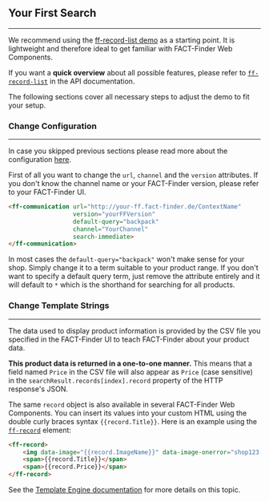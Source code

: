 ## Your First Search

---
We recommend using the [ff-record-list demo](https://github.com/FACT-Finder-Web-Components/demos/blob/master/ff-record-list/index.html) as a starting point. It is lightweight and therefore ideal to get familiar with FACT-Finder Web Components.

If you want a **quick overview** about all possible features, please refer to [`ff-record-list`](/api/1.2/ff-record-list#tab=docs) in the API documentation.

The following sections cover all necessary steps to adjust the demo to fit your setup.

### Change Configuration

---
In case you skipped previous sections please read more about the configuration [here](/documentation/1.2/configuration).

First of all you want to change the `url`, `channel` and the `version` attributes. If you don't know the channel name or your FACT-Finder version, please refer to your FACT-Finder UI.

```html
<ff-communication url="http://your-ff.fact-finder.de/ContextName"
                  version="yourFFVersion"
                  default-query="backpack"
                  channel="YourChannel"
                  search-immediate>
</ff-communication>
```

In most cases the `default-query="backpack"` won't make sense for your shop. Simply change it to a term suitable to your product range. If you don't want to specify a default query term, just remove the attribute entirely and it will default to `*` which is the shorthand for searching for all products.


### Change Template Strings

---
The data used to display product information is provided by the CSV file you specified in the FACT-Finder UI to teach FACT-Finder about your product data.

**This product data is returned in a one-to-one manner.** This means that a field named `Price` in the CSV file will also appear as `Price` (case sensitive) in the `searchResult.records[index].record` property of the HTTP response's JSON.

The same `record` object is also available in several FACT-Finder Web Components. You can insert its values into your custom HTML using the double curly braces syntax `{{record.Title}}`. Here is an example using the [`ff-record`](/api/1.2/ff-record-list#tab=docs) element:

```html
<ff-record>
    <img data-image="{{record.ImageName}}" data-image-onerror="shop123.com/error.png">
    <span>{{record.Title}}</span>
    <span>{{record.Price}}</span>
</ff-record>
```

See the [Template Engine documentation](/documentation/1.2/template-engine) for more details on this topic.
